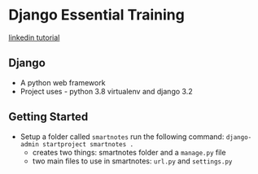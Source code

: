 # Django Essential Training

[linkedin tutorial](https://www.linkedin.com/learning/django-essential-training/)

## Django
- A python web framework
- Project uses - python 3.8 virtualenv and django 3.2

## Getting Started

- Setup a folder called `smartnotes` run the following command: `django-admin startproject smartnotes .` 
    - creates two things: smartnotes folder and a `manage.py` file
    - two main files to use in smartnotes: `url.py` and `settings.py`